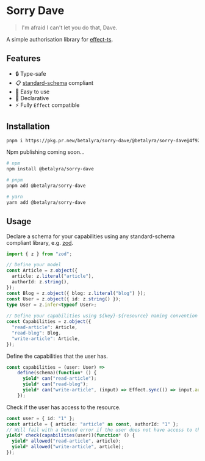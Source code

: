 # Sorry Dave

> I'm afraid I can't let you do that, Dave.

A simple authorisation library for [effect-ts](https://effect.website).

## Features

* 🔒 Type-safe
* 📋 [standard-schema](https://github.com/standard-schema/standard-schema) compliant
* 🚀 Easy to use
* 📝 Declarative
* ⚡ Fully `Effect` compatible
 
 ## Installation

```bash
pnpm i https://pkg.pr.new/betalyra/sorry-dave/@betalyra/sorry-dave@4f92a01
``` 

Npm publishing coming soon...
```bash
# npm
npm install @betalyra/sorry-dave

# pnpm
pnpm add @betalyra/sorry-dave

# yarn
yarn add @betalyra/sorry-dave
```

## Usage

Declare a schema for your capabilities using any standard-schema compliant library, e.g. [zod](https://zod.dev/).

```ts
import { z } from "zod";

// Define your model
const Article = z.object({
  article: z.literal("article"),
  authorId: z.string(),
});
const Blog = z.object({ blog: z.literal("blog") });
const User = z.object({ id: z.string() });
type User = z.infer<typeof User>;
  
// Define your capabilities using ${key}-${resource} naming convention
const Capabilities = z.object({
  "read-article": Article,
  "read-blog": Blog,
  "write-article": Article,
});
```

Define the capabilities that the user has.

```ts
const capabilities = (user: User) =>
    define(schema)(function* () {
      yield* can("read-article");
      yield* can("read-blog");
      yield* can("write-article", (input) => Effect.sync(() => input.authorId === user.id)); // return an Effect<boolean> or boolean
    });
```

Check if the user has access to the resource.

```ts
const user = { id: "1" };
const article = { article: "article" as const, authorId: "1" };
// Will fail with a Denied error if the user does not have access to the resource
yield* check(capabilities(user))(function* () {
  yield* allowed("read-article", article);
  yield* allowed("write-article", article);
});
```
